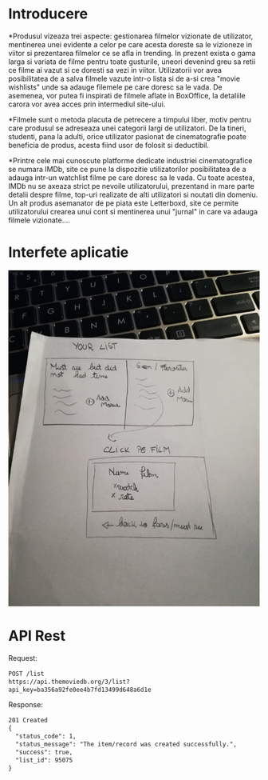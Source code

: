 # Introducere

  *Produsul vizeaza trei aspecte: gestionarea filmelor vizionate de utilizator, mentinerea unei evidente a celor 
pe care acesta doreste sa le vizioneze in viitor si prezentarea filmelor ce se afla in trending. In prezent exista 
o gama larga si variata de filme pentru toate
gusturile, uneori devenind greu sa retii ce filme ai vazut si ce doresti sa vezi in viitor. Utilizatorii vor avea posibilitatea
de a salva filmele vazute intr-o lista si de a-si crea "movie wishlists" unde sa adauge filemele pe care doresc sa le vada.
De asemenea, vor putea fi inspirati de filmele aflate in BoxOffice, la detaliile carora vor avea acces prin intermediul site-ului.

  *Filmele sunt o metoda placuta de petrecere a timpului liber, motiv pentru care produsul se adreseaza unei categorii
largi de utilizatori. De la tineri, studenti, pana la adulti, orice utilizator pasionat de cinematografie poate beneficia 
de produs, acesta fiind usor de folosit si deductibil.

  *Printre cele mai cunoscute platforme dedicate industriei cinematografice se numara IMDb, site ce pune la dispozitie
utilizatorilor posibilitatea de a adauga intr-un watchlist filme pe care doresc sa le vada. Cu toate acestea, IMDb nu 
se axeaza strict pe nevoile utilizatorului, prezentand in mare parte detalii despre filme, top-uri realizate de alti
utilizatori si noutati din domeniu.
Un alt produs asemanator de pe piata este Letterboxd, site ce permite utilizatorului crearea unui cont si mentinerea
unui "jurnal" in care va adauga filmele vizionate....

# Interfete aplicatie

![alt text](https://github.com/ioanabutoescu/trial/blob/master/45166329_347506286056168_388786542782447616_n.jpg "Photo 1")


# API Rest

Request:
```
POST /list
https://api.themoviedb.org/3/list?api_key=ba356a92fe0ee4b7fd13499d648a6d1e
```
Response:
```
201 Created
{
  "status_code": 1,
  "status_message": "The item/record was created successfully.",
  "success": true,
  "list_id": 95075
}
```